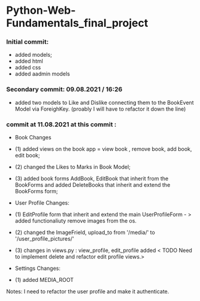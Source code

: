 # Python-Web-Fundamentals_final_project


### Initial commit:
* added models;
* added html
* added css
* added aadmin models


### Secondary commit: 09.08.2021 / 16:26
* added two models to Like and Dislike connecting them to the BookEvent Model via ForeighKey. (proably I will have to refactor it down the line)


### commit at 11.08.2021 at this commit :

* Book Changes
* (1) added views on the book app = view book , remove book, add book, edit book;
* (2) changed the Likes to Marks in Book Model;
* (3) added book forms AddBook, EditBook that inherit from the BookForms and added DeleteBooks that inherit and extend the BookForms form;

*  User Profile Changes: 
* (1) EditProfile form that inherit and extend the  main UserProfileForm  - > added functionaliuty remove images from the os. 
* (2) changed the ImageFrield, upload_to from '/media/' to '/user_profile_pictures/'
* (3) changes in views.py : view_profile, edit_profile added  < TODO Need to implement delete and refactor edit profile views.>

* Settings Changes:
* (1) added MEDIA_ROOT

Notes: I need to refactor the user profile and make it authenticate. 